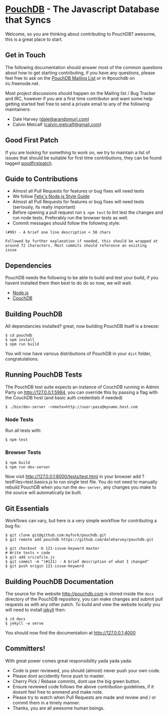 [PouchDB](http://pouchdb.com/) - The Javascript Database that Syncs
==================================================

Welcome, so you are thinking about contributing to PouchDB? awesome, this is a great place to start.

Get in Touch
------------

The following documentation should answer most of the common questions about how to get starting contributing, if you have any questions, please feel free to ask on the
[PouchDB Mailing List](https://groups.google.com/forum/#!forum/pouchdb) or in #pouchdb on irc.freenode.net.

Most project discussions should happen on the Mailing list / Bug Tracker and IRC, however if you are a first time contributor and want some help getting started feel free to send a private email to any of the following maintainers:

 * Dale Harvey (dale@arandomurl.com)
 * Calvin Metcalf (calvin.metcalf@gmail.com)


Good First Patch
----------------

If you are looking for something to work on, we try to maintain a list of issues that should be suitable for first time contributions, they can be found tagged [goodfirstpatch](https://github.com/daleharvey/pouchdb/issues?labels=goodfirstpatch&state=open).


Guide to Contributions
--------------------------------------

  * Almost all Pull Requests for features or bug fixes will need tests
  * We follow [Felix's Node.js Style Guide](http://nodeguide.com/style.html)
  * Almost all Pull Requests for features or bug fixes will need tests (seriously, its really important)
  * Before opening a pull request run `$ npm test` to lint test the changes and run node tests. Preferably run the browser tests as well.
  * Commit messages should follow the following style:

```
(#99) - A brief one line description < 50 chars

Followed by further explanation if needed, this should be wrapped at
around 72 characters. Most commits should reference an existing
issue
```

Dependencies
--------------------------------------

PouchDB needs the following to be able to build and test your build, if you havent installed them then best to do do so now, we will wait.

  * [Node.js](http://nodejs.org/)
  * [CouchDB](http://couchdb.apache.org/)

Building PouchDB
--------------------------------------

All dependancies installed? great, now building PouchDB itself is a breeze:

    $ cd pouchdb
    $ npm install
    $ npm run build

You will now have various distributions of PouchDB in your `dist` folder, congratulations.

Running PouchDB Tests
--------------------------------------

The PouchDB test suite expects an instance of CouchDB running in Admin Party on http://127.0.0.1:5984, you can override this by passing a flag with the CouchDB host (and basic auth credentials if needed)

    $ ./bin/dev-server -remote=http://user:pass@myname.host.com

### Node Tests

Run all tests with:

    $ npm test

### Browser Tests

    $ npm build
    $ npm run dev-server

Now visit http://127.0.0.1:8000/tests/test.html in your browser add ?testFiles=test.basics.js to run single test file. You do not need to manually rebuild PouchDB when you run the `dev-server`, any changes you make to the source will automatically be built.

Git Essentials
--------------------------------------

Workflows can vary, but here is a very simple workflow for contributing a bug fix:

    $ git clone git@github.com:myfork/pouchdb.git
    $ git remote add pouchdb https://github.com/daleharvey/pouchdb.git

    $ git checkout -b 121-issue-keyword master
    # Write tests + code
    $ git add src/afile.js
    $ git commit -m "(#121) - A brief description of what I changed"
    $ git push origin 121-issue-keyword

Building PouchDB Documentation
--------------------------------------

The source for the website http://pouchdb.com is stored inside the `docs` directory of the PouchDB repository, you can make changes and submit pull requests as with any other patch. To build and view the website locally you will need to install [jekyll](http://jekyllrb.com/) then:

    $ cd docs
    $ jekyll -w serve

You should now find the documentation at http://127.0.0.1:4000

Committers!
--------------

With great power comes great responsibility yada yada yada:

 * Code is peer reviewed, you should (almost) never push your own code.
 * Please dont accidently force push to master.
 * Cherry Pick / Rebase commits, dont use the big green button.
 * Ensure reviewed code follows the above contribution guidelines, if it doesnt feel free to ammend and make note.
 * Please try to watch when Pull Requests are made and review and / or commit them in a timely manner.
 * Thanks, you are all awesome human beings.
